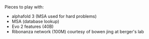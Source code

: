 Pieces to play with:
- alphafold 3 (MSA used for hard problems)
- MSA (database lookup)
- Evo 2 features (40B)
- Ribonanza network (100M)
courtesy of bowen jing at berger's lab